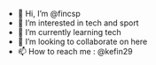 - 👋 Hi, I’m @fincsp
- 👀 I’m interested in tech and sport
- 🌱 I’m currently learning tech
- 💞️ I’m looking to collaborate on here
- 📫 How to reach me : @kefin29

<!---
fincsp/fincsp is a ✨ special ✨ repository because its `README.md` (this file) appears on your GitHub profile.
You can click the Preview link to take a look at your changes.
--->
